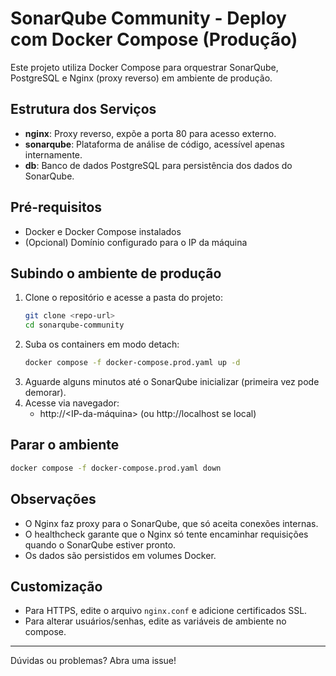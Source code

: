 # SonarQube Community - Deploy com Docker Compose (Produção)

Este projeto utiliza Docker Compose para orquestrar SonarQube, PostgreSQL e Nginx (proxy reverso) em ambiente de produção.

## Estrutura dos Serviços
- **nginx**: Proxy reverso, expõe a porta 80 para acesso externo.
- **sonarqube**: Plataforma de análise de código, acessível apenas internamente.
- **db**: Banco de dados PostgreSQL para persistência dos dados do SonarQube.

## Pré-requisitos
- Docker e Docker Compose instalados
- (Opcional) Domínio configurado para o IP da máquina

## Subindo o ambiente de produção
1. Clone o repositório e acesse a pasta do projeto:
   ```bash
   git clone <repo-url>
   cd sonarqube-community
   ```
2. Suba os containers em modo detach:
   ```bash
   docker compose -f docker-compose.prod.yaml up -d
   ```
3. Aguarde alguns minutos até o SonarQube inicializar (primeira vez pode demorar).
4. Acesse via navegador:
   - http://<IP-da-máquina> (ou http://localhost se local)

## Parar o ambiente
```bash
docker compose -f docker-compose.prod.yaml down
```

## Observações
- O Nginx faz proxy para o SonarQube, que só aceita conexões internas.
- O healthcheck garante que o Nginx só tente encaminhar requisições quando o SonarQube estiver pronto.
- Os dados são persistidos em volumes Docker.

## Customização
- Para HTTPS, edite o arquivo `nginx.conf` e adicione certificados SSL.
- Para alterar usuários/senhas, edite as variáveis de ambiente no compose.

---
Dúvidas ou problemas? Abra uma issue!
